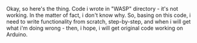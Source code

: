Okay, so here's the thing.
Code i wrote in "WASP" directory - it's not working. In the matter of fact, i don't know why.
So, basing on this code, i need to write functionality from scratch, step-by-step, and when i will get what i'm doing wrong - then, i hope, i will get original code working on Arduino.
